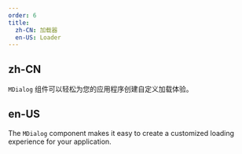 ```yaml
---
order: 6
title:
  zh-CN: 加载器
  en-US: Loader
---
```


## zh-CN

`MDialog` 组件可以轻松为您的应用程序创建自定义加载体验。

## en-US

The `MDialog` component makes it easy to create a customized loading experience for your application.